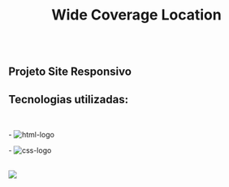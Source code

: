 <h1 align="center">Wide Coverage Location</h1>
<br>
<br>
<h2>Projeto Site Responsivo</h2>
<h2>Tecnologias utilizadas:</h2>
<br>
<p>- <img src="https://img.shields.io/badge/HTML5-E34F26?style=for-the-badge&logo=html5&logoColor=white" alt="html-logo" /></p>
<p>- <img src="https://img.shields.io/badge/CSS3-1572B6?style=for-the-badge&logo=css3&logoColor=white" alt="css-logo" /></p>
<br>
<img src="https://github.com/NetoDamasceno/wide-coverage/blob/master/img/desktop.png?raw=true">
<img src="">

